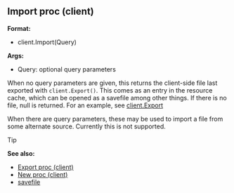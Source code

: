 ## Import proc (client)


**Format:**
+   client.Import(Query)

**Args:**
+   Query: optional query parameters


When no query parameters are given, this returns the
client-side file last exported with `client.Export()`. This comes as an
entry in the resource cache, which can be opened as a savefile among
other things. If there is no file, null is returned. For an example, see
[client.Export](/ref/client/proc/Export.md)  

When there are query
parameters, these may be used to import a file from some alternate
source. Currently this is not supported.

> [!TIP] 
> **See also:**
> +   [Export proc (client)](/ref/client/proc/Export.md) 
> +   [New proc (client)](/ref/client/proc/New.md) 
> +   [savefile](/ref/savefile.md) 